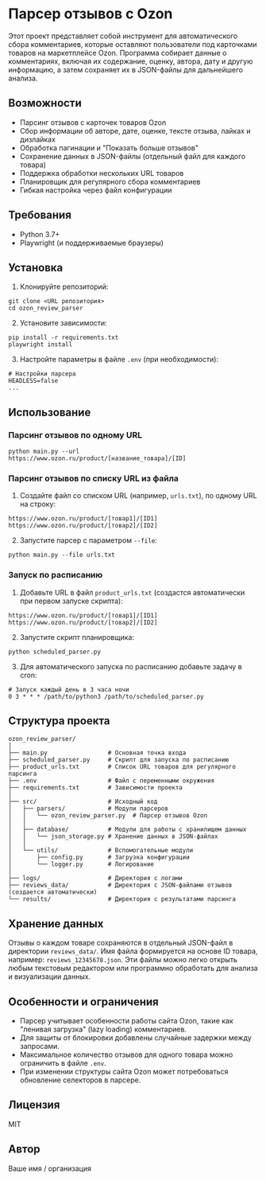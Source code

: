 # Парсер отзывов с Ozon

Этот проект представляет собой инструмент для автоматического сбора комментариев, которые оставляют пользователи под карточками товаров на маркетплейсе Ozon. Программа собирает данные о комментариях, включая их содержание, оценку, автора, дату и другую информацию, а затем сохраняет их в JSON-файлы для дальнейшего анализа.

## Возможности

- Парсинг отзывов с карточек товаров Ozon
- Сбор информации об авторе, дате, оценке, тексте отзыва, лайках и дизлайках
- Обработка пагинации и "Показать больше отзывов"
- Сохранение данных в JSON-файлы (отдельный файл для каждого товара)
- Поддержка обработки нескольких URL товаров
- Планировщик для регулярного сбора комментариев
- Гибкая настройка через файл конфигурации

## Требования

- Python 3.7+
- Playwright (и поддерживаемые браузеры)

## Установка

1. Клонируйте репозиторий:
```
git clone <URL репозитория>
cd ozon_review_parser
```

2. Установите зависимости:
```
pip install -r requirements.txt
playwright install
```

3. Настройте параметры в файле `.env` (при необходимости):
```
# Настройки парсера
HEADLESS=false
...
```

## Использование

### Парсинг отзывов по одному URL

```
python main.py --url https://www.ozon.ru/product/[название_товара]/[ID]
```

### Парсинг отзывов по списку URL из файла

1. Создайте файл со списком URL (например, `urls.txt`), по одному URL на строку:
```
https://www.ozon.ru/product/[товар1]/[ID1]
https://www.ozon.ru/product/[товар2]/[ID2]
```

2. Запустите парсер с параметром `--file`:
```
python main.py --file urls.txt
```

### Запуск по расписанию

1. Добавьте URL в файл `product_urls.txt` (создастся автоматически при первом запуске скрипта):
```
https://www.ozon.ru/product/[товар1]/[ID1]
https://www.ozon.ru/product/[товар2]/[ID2]
```

2. Запустите скрипт планировщика:
```
python scheduled_parser.py
```

3. Для автоматического запуска по расписанию добавьте задачу в cron:
```
# Запуск каждый день в 3 часа ночи
0 3 * * * /path/to/python3 /path/to/scheduled_parser.py
```

## Структура проекта

```
ozon_review_parser/
│
├── main.py                 # Основная точка входа
├── scheduled_parser.py     # Скрипт для запуска по расписанию
├── product_urls.txt        # Список URL товаров для регулярного парсинга
├── .env                    # Файл с переменными окружения
├── requirements.txt        # Зависимости проекта
│
├── src/                    # Исходный код
│   ├── parsers/            # Модули парсеров
│   │   └── ozon_review_parser.py  # Парсер отзывов Ozon
│   │
│   ├── database/           # Модули для работы с хранилищем данных
│   │   └── json_storage.py # Хранение данных в JSON-файлах
│   │
│   └── utils/              # Вспомогательные модули
│       ├── config.py       # Загрузка конфигурации
│       └── logger.py       # Логирование
│
├── logs/                   # Директория с логами
├── reviews_data/           # Директория с JSON-файлами отзывов (создается автоматически)
└── results/                # Директория с результатами парсинга
```

## Хранение данных

Отзывы о каждом товаре сохраняются в отдельный JSON-файл в директории `reviews_data/`. Имя файла формируется на основе ID товара, например: `reviews_12345678.json`. Эти файлы можно легко открыть любым текстовым редактором или программно обработать для анализа и визуализации данных.

## Особенности и ограничения

- Парсер учитывает особенности работы сайта Ozon, такие как "ленивая загрузка" (lazy loading) комментариев.
- Для защиты от блокировки добавлены случайные задержки между запросами.
- Максимальное количество отзывов для одного товара можно ограничить в файле `.env`.
- При изменении структуры сайта Ozon может потребоваться обновление селекторов в парсере.

## Лицензия

MIT

## Автор

Ваше имя / организация 